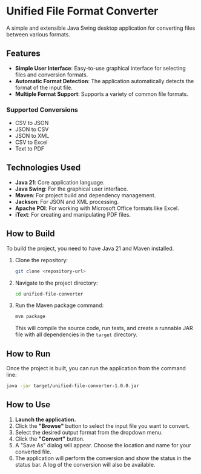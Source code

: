 # Unified File Format Converter

A simple and extensible Java Swing desktop application for converting files between various formats.

## Features

- **Simple User Interface**: Easy-to-use graphical interface for selecting files and conversion formats.
- **Automatic Format Detection**: The application automatically detects the format of the input file.
- **Multiple Format Support**: Supports a variety of common file formats.

### Supported Conversions

- CSV to JSON
- JSON to CSV
- JSON to XML
- CSV to Excel
- Text to PDF

## Technologies Used

- **Java 21**: Core application language.
- **Java Swing**: For the graphical user interface.
- **Maven**: For project build and dependency management.
- **Jackson**: For JSON and XML processing.
- **Apache POI**: For working with Microsoft Office formats like Excel.
- **iText**: For creating and manipulating PDF files.

## How to Build

To build the project, you need to have Java 21 and Maven installed.

1. Clone the repository:
   ```sh
   git clone <repository-url>
   ```
2. Navigate to the project directory:
   ```sh
   cd unified-file-converter
   ```
3. Run the Maven package command:
   ```sh
   mvn package
   ```
   This will compile the source code, run tests, and create a runnable JAR file with all dependencies in the `target` directory.

## How to Run

Once the project is built, you can run the application from the command line:

```sh
java -jar target/unified-file-converter-1.0.0.jar
```

## How to Use

1.  **Launch the application.**
2.  Click the **"Browse"** button to select the input file you want to convert.
3.  Select the desired output format from the dropdown menu.
4.  Click the **"Convert"** button.
5.  A "Save As" dialog will appear. Choose the location and name for your converted file.
6.  The application will perform the conversion and show the status in the status bar. A log of the conversion will also be available.
